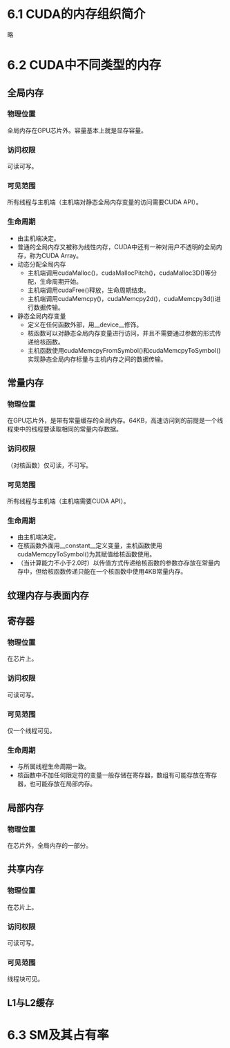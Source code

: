 # 6.1 CUDA的内存组织简介
略

# 6.2 CUDA中不同类型的内存

## 全局内存

### 物理位置
全局内存在GPU芯片外。容量基本上就是显存容量。

### 访问权限
可读可写。

### 可见范围
所有线程与主机端（主机端对静态全局内存变量的访问需要CUDA API）。

### 生命周期
* 由主机端决定。
* 普通的全局内存又被称为线性内存，CUDA中还有一种对用户不透明的全局内存，称为CUDA Array。
* 动态分配全局内存
  * 主机端调用cudaMalloc()，cudaMallocPitch()，cudaMalloc3D()等分配，生命周期开始。
  * 主机端调用cudaFree()释放，生命周期结束。
  * 主机端调用cudaMemcpy()，cudaMemcpy2d()，cudaMemcpy3d()进行数据传输。
* 静态全局内存变量
  * 定义在任何函数外部，用__device__修饰。
  * 核函数可以对静态全局内存变量进行访问，并且不需要通过参数的形式传递给核函数。
  * 主机函数使用cudaMemcpyFromSymbol()和cudaMemcpyToSymbol()实现静态全局内存标量与主机内存之间的数据传输。

## 常量内存

### 物理位置
在GPU芯片外，是带有常量缓存的全局内存。64KB，高速访问到的前提是一个线程束中的线程要读取相同的常量内存数据。

### 访问权限
（对核函数）仅可读，不可写。

### 可见范围
所有线程与主机端（主机端需要CUDA API）。

### 生命周期
* 由主机端决定。
* 在核函数外面用__constant__定义变量，主机函数使用cudaMemcpyToSymbol()为其赋值给核函数使用。
* （当计算能力不小于2.0时）以传值方式传递给核函数的参数亦存放在常量内存中，但给核函数传递只能在一个核函数中使用4KB常量内存。

## 纹理内存与表面内存

## 寄存器

### 物理位置
在芯片上。

### 访问权限
可读可写。

### 可见范围
仅一个线程可见。

### 生命周期
* 与所属线程生命周期一致。
* 核函数中不加任何限定符的变量一般存储在寄存器，数组有可能存放在寄存器，也可能存放在局部内存。

## 局部内存

### 物理位置
在芯片外，全局内存的一部分。


## 共享内存

### 物理位置
在芯片上。

### 访问权限
可读可写。

### 可见范围
线程块可见。

## L1与L2缓存

# 6.3 SM及其占有率